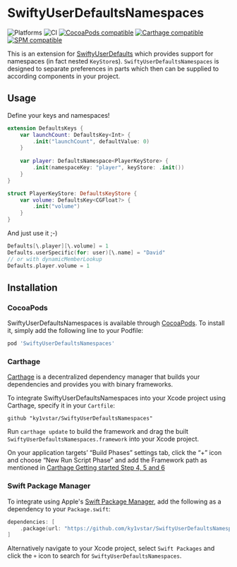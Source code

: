 # SwiftyUserDefaultsNamespaces

![Platforms](https://img.shields.io/badge/platforms-ios%20%7C%20osx%20%7C%20watchos%20%7C%20tvos-lightgrey.svg)
![CI](https://github.com/ky1vstar/SwiftyUserDefaultsNamespaces/workflows/CI/badge.svg)
[![CocoaPods compatible](https://img.shields.io/badge/CocoaPods-compatible-4BC51D.svg?style=flat)](#cocoapods)
[![Carthage compatible](https://img.shields.io/badge/Carthage-compatible-4BC51D.svg?style=flat)](#carthage)
[![SPM compatible](https://img.shields.io/badge/SPM-compatible-4BC51D.svg?style=flat)](#swift-package-manager)

This is an extension for [SwiftyUserDefaults](https://github.com/sunshinejr/SwiftyUserDefaults) which provides support for namespaces (in fact nested `KeyStore`s). `SwiftyUserDefaultsNamespaces` is designed to separate preferences in parts which then can be supplied to according components in your project.

## Usage

Define your keys and namespaces!

```swift
extension DefaultsKeys {
    var launchCount: DefaultsKey<Int> {
        .init("launchCount", defaultValue: 0)
    }
    
    var player: DefaultsNamespace<PlayerKeyStore> {
        .init(namespaceKey: "player", keyStore: .init())
    }
}

struct PlayerKeyStore: DefaultsKeyStore {
    var volume: DefaultsKey<CGFloat?> {
        .init("volume")
    }
}
```

And just use it ;-)

```swift
Defaults[\.player][\.volume] = 1
Defaults.userSpecific(for: user)[\.name] = "David"
// or with dynamicMemberLookup
Defaults.player.volume = 1
```

## Installation

### CocoaPods

SwiftyUserDefaultsNamespaces is available through [CocoaPods](http://cocoapods.org). To install
it, simply add the following line to your Podfile:

```bash
pod 'SwiftyUserDefaultsNamespaces'
```

### Carthage

[Carthage](https://github.com/Carthage/Carthage) is a decentralized dependency manager that builds your dependencies and provides you with binary frameworks.

To integrate SwiftyUserDefaultsNamespaces into your Xcode project using Carthage, specify it in your `Cartfile`:

```ogdl
github "ky1vstar/SwiftyUserDefaultsNamespaces"
```

Run `carthage update` to build the framework and drag the built `SwiftyUserDefaultsNamespaces.framework` into your Xcode project. 

On your application targets’ “Build Phases” settings tab, click the “+” icon and choose “New Run Script Phase” and add the Framework path as mentioned in [Carthage Getting started Step 4, 5 and 6](https://github.com/Carthage/Carthage/blob/master/README.md#if-youre-building-for-ios-tvos-or-watchos)

### Swift Package Manager

To integrate using Apple's [Swift Package Manager](https://swift.org/package-manager/), add the following as a dependency to your `Package.swift`:

```swift
dependencies: [
    .package(url: "https://github.com/ky1vstar/SwiftyUserDefaultsNamespaces.git", from: "1.0.0")
]
```

Alternatively navigate to your Xcode project, select `Swift Packages` and click the `+` icon to search for `SwiftyUserDefaultsNamespaces`.
